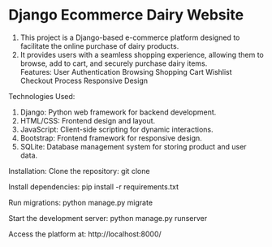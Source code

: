 # Django Ecommerce Dairy Website
1. This project is a Django-based e-commerce platform designed to facilitate the online purchase of dairy products. 
2. It provides users with a seamless shopping experience, allowing them to browse, add to cart, and securely purchase dairy items.  
Features:
User Authentication
Browsing
Shopping Cart
Wishlist
Checkout Process
Responsive Design

Technologies Used: 
1. Django: Python web framework for backend development.
2. HTML/CSS: Frontend design and layout.
3. JavaScript: Client-side scripting for dynamic interactions.
4. Bootstrap: Frontend framework for responsive design.
5. SQLite: Database management system for storing product and user data.

Installation: 
Clone the repository: git clone

Install dependencies: 
pip install -r requirements.txt

Run migrations: 
python manage.py migrate

Start the development server: 
python manage.py runserver

Access the platform at: 
http://localhost:8000/

